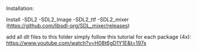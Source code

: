 Installation:

Install
  -SDL2
  -SDL2_Image
  -SDL2_ttf
  -SDL2_mixer (https://github.com/libsdl-org/SDL_mixer/releases)


  add all dll files to this folder
  simply follow this tutorial for each package (4x):
  https://www.youtube.com/watch?v=H08t6gD1Y1E&t=197s
